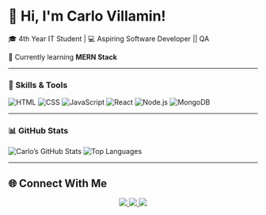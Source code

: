 # 👋 Hi, I'm Carlo Villamin!

🎓 4th Year IT Student | 💻 Aspiring Software Developer || QA

🌱 Currently learning **MERN Stack**


---

### 🚀 Skills & Tools
![HTML](https://img.shields.io/badge/-HTML5-E34F26?style=flat-square&logo=html5&logoColor=white)
![CSS](https://img.shields.io/badge/-CSS3-1572B6?style=flat-square&logo=css3)
![JavaScript](https://img.shields.io/badge/-JavaScript-F7DF1E?style=flat-square&logo=javascript&logoColor=black)
![React](https://img.shields.io/badge/-React-61DAFB?style=flat-square&logo=react&logoColor=black)
![Node.js](https://img.shields.io/badge/-Node.js-339933?style=flat-square&logo=node.js&logoColor=white)
![MongoDB](https://img.shields.io/badge/-MongoDB-47A248?style=flat-square&logo=mongodb&logoColor=white)

---

### 📊 GitHub Stats
![Carlo’s GitHub Stats](https://github-readme-stats.vercel.app/api?username=Yoriyoi07&show_icons=true&theme=radical)
![Top Languages](https://github-readme-stats.vercel.app/api/top-langs/?username=Yoriyoi07&layout=compact&theme=radical)

---

## 🌐 Connect With Me
<p align="center">
  <a href="https://linkedin.com/in/carlo-villamin-261060284" target="_blank">
    <img src="https://img.shields.io/badge/LinkedIn-0077B5?style=for-the-badge&logo=linkedin&logoColor=white" />
  </a>
  <a href="mailto:giancarlovillamin@gmail.com">
    <img src="https://img.shields.io/badge/Email-D14836?style=for-the-badge&logo=gmail&logoColor=white" />
  </a>
  <a href="https://github.com/Yoriyoi07">
    <img src="https://img.shields.io/badge/GitHub-181717?style=for-the-badge&logo=github&logoColor=white" />
  </a>
</p>
